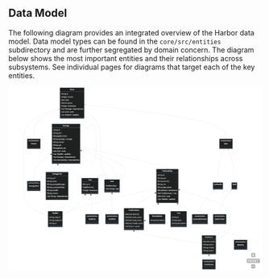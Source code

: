 ## Data Model

The following diagram provides an integrated overview of the Harbor data model. Data model types
can be found in the `core/src/entities` subdirectory and are further segregated by domain concern.
The diagram below shows the most important entities and their relationships across subsystems. 
See individual pages for diagrams that target each of the key entities.

![Overview](overview.png)
